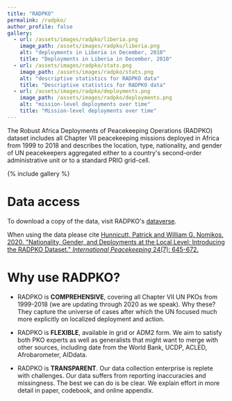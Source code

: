 ```yaml
---
title: "RADPKO"
permalink: /radpko/
author_profile: false
gallery:
  - url: /assets/images/radpko/liberia.png
    image_path: /assets/images/radpko/liberia.png
    alt: "deployments in Liberia in December, 2010"
    title: "Deployments in Liberia in December, 2010"
  - url: /assets/images/radpko/stats.png
    image_path: /assets/images/radpko/stats.png
    alt: "descriptive statistics for RADPKO data"
    title: "Descriptive statistics for RADPKO data"
  - url: /assets/images/radpko/deployments.png
    image_path: /assets/images/radpko/deployments.png
    alt: "mission-level deployments over time"
    title: "Mission-level deployments over time"
---
```


The Robust Africa Deployments of Peacekeeping Operations (RADPKO) dataset
includes all Chapter VII peacekeeping missions deployed in Africa from 1999 to
2018 and describes the location, type, nationality, and gender of UN
peacekeepers aggregated either to a country's second-order administrative unit
or to a standard PRIO grid-cell.

{% include gallery %}

# Data access

To download a copy of the data, visit RADPKO's [dataverse](https://dataverse.harvard.edu/dataset.xhtml?persistentId=doi:10.7910/DVN/BQU5VD).

When using the data please cite [Hunnicutt, Patrick and William G. Nomikos. 2020. "Nationality, Gender, and Deployments at the Local Level: Introducing the RADPKO Dataset." *International Peacekeeping* 24(7): 645-672.](https://doi.org/10.1080/13533312.2020.1738228)

# Why use RADPKO?

- RADPKO is **COMPREHENSIVE**, covering all Chapter VII UN PKOs from 1999-2018 (we are updating through 2020 as we speak). Why these? They capture the universe of cases after which the UN focused much more explicitly on localized deployment and action.

- RADPKO is **FLEXIBLE**, available in grid or ADM2 form. We aim to satisfy both PKO experts as well as generalists that might want to merge with other sources, including date from the World Bank, UCDP, ACLED, Afrobarometer, AIDdata.

- RADPKO is **TRANSPARENT**. Our data collection enterprise is replete with challenges. Our data suffers from reporting inaccuracies and missingness. The best we can do is be clear. We explain effort in more detail in paper, codebook, and online appendix.
